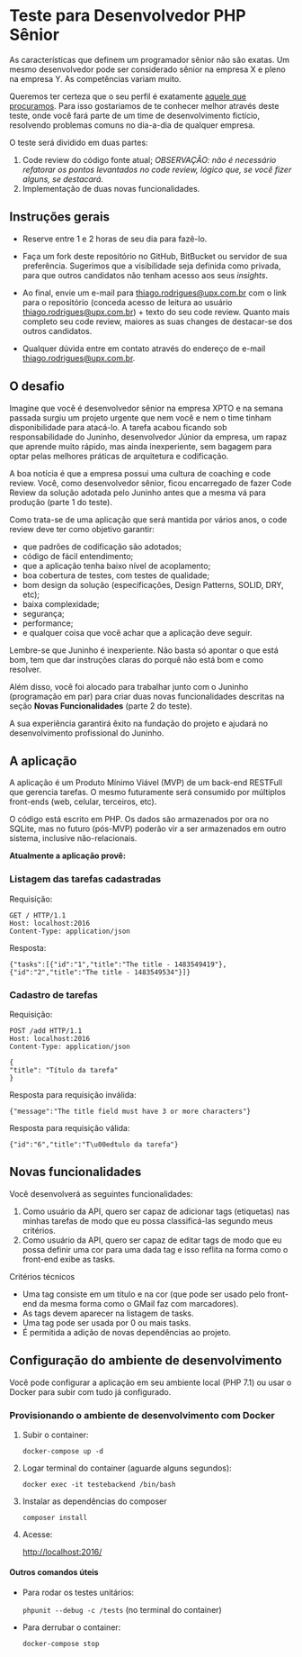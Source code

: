 # Teste para Desenvolvedor PHP Sênior

As características que definem um programador sênior não são exatas. Um mesmo desenvolvedor pode ser considerado sênior na empresa X e pleno na empresa Y. As competências variam muito. 

Queremos ter certeza que o seu perfil é exatamente [aquele que procuramos](https://gist.github.com/xthiago/bbbd615aee535190ff5adbe5bfedb871). Para isso gostariamos de te conhecer melhor através deste teste, onde você fará parte de um time de desenvolvimento fictício, resolvendo problemas comuns no dia-a-dia de qualquer empresa.

O teste será dividido em duas partes:


1. Code review do código fonte atual; *OBSERVAÇÃO: não é necessário refatorar os pontos levantados no code review, lógico que, se você fizer alguns, se destacará.*   
1. Implementação de duas novas funcionalidades.

## Instruções gerais

- Reserve entre 1 e 2 horas de seu dia para fazê-lo. 

- Faça um fork deste repositório no GitHub, BitBucket ou servidor de sua preferência. Sugerimos que a visibilidade seja definida como privada, para que outros candidatos não tenham acesso aos seus *insights*.

- Ao final, envie um e-mail para thiago.rodrigues@upx.com.br com o link para o repositório (conceda acesso de leitura ao usuário thiago.rodrigues@upx.com.br) + texto do seu code review. Quanto mais completo seu code review, maiores as suas changes de destacar-se dos outros candidatos.

- Qualquer dúvida entre em contato através do endereço de e-mail thiago.rodrigues@upx.com.br.


## O desafio

Imagine que você é desenvolvedor sênior na empresa XPTO e na semana passada surgiu um projeto urgente que nem você e nem o time tinham disponibilidade para atacá-lo. A tarefa acabou ficando sob responsabilidade do Juninho, desenvolvedor Júnior da empresa, um rapaz que aprende muito rápido, mas ainda inexperiente, sem bagagem para optar pelas melhores práticas de arquitetura e codificação.
 
A boa notícia é que a empresa possui uma cultura de coaching e code review. Você, como desenvolvedor sênior, ficou encarregado de fazer Code Review da solução adotada pelo Juninho antes que a mesma vá para produção (parte 1 do teste). 

Como trata-se de uma aplicação que será mantida por vários anos, o code review deve ter como objetivo garantir:
   
   - que padrões de codificação são adotados;
   - código de fácil entendimento;
   - que a aplicação tenha baixo nível de acoplamento;
   - boa cobertura de testes, com testes de qualidade;
   - bom design da solução (especificações, Design Patterns, SOLID, DRY, etc);
   - baixa complexidade;
   - segurança;
   - performance;
   - e qualquer coisa que você achar que a aplicação deve seguir.

Lembre-se que Juninho é inexperiente. Não basta só apontar o que está bom, tem que dar instruções claras do porquê não está bom e como resolver.

Além disso, você foi alocado para trabalhar junto com o Juninho (programação em par) para criar duas novas funcionalidades descritas na seção **Novas Funcionalidades** (parte 2 do teste). 

A sua experiência garantirá êxito na fundação do projeto e ajudará no desenvolvimento profissional do Juninho.

## A aplicação

A aplicação é um Produto Mínimo Viável (MVP) de um back-end RESTFull que gerencia tarefas. O mesmo futuramente será consumido por múltiplos front-ends (web, celular, terceiros, etc).

O código está escrito em PHP. Os dados são armazenados por ora no SQLite, mas no futuro (pós-MVP) poderão vir a ser armazenados em outro sistema, inclusive não-relacionais.
 
**Atualmente a aplicação provê:**

### Listagem das tarefas cadastradas

Requisição:

```
GET / HTTP/1.1
Host: localhost:2016
Content-Type: application/json
```
 
Resposta:

```
{"tasks":[{"id":"1","title":"The title - 1483549419"},{"id":"2","title":"The title - 1483549534"}]}
```

### Cadastro de tarefas

Requisição:

```
POST /add HTTP/1.1
Host: localhost:2016
Content-Type: application/json

{
"title": "Título da tarefa"
}
```

Resposta para requisição inválida:

```
{"message":"The title field must have 3 or more characters"}
```

Resposta para requisição válida:

```
{"id":"6","title":"T\u00edtulo da tarefa"}
```

## Novas funcionalidades

Você desenvolverá as seguintes funcionalidades:

1. Como usuário da API, quero ser capaz de adicionar tags (etiquetas) nas minhas tarefas de modo que eu possa classificá-las segundo meus critérios.
1. Como usuário da API, quero ser capaz de editar tags de modo que eu possa definir uma cor para uma dada tag e isso reflita na forma como o front-end exibe as tasks.

Critérios técnicos

- Uma tag consiste em um título e na cor (que pode ser usado pelo front-end da mesma forma como o GMail faz com marcadores).
- As tags devem aparecer na listagem de tasks. 
- Uma tag pode ser usada por 0 ou mais tasks.
- É permitida a adição de novas dependências ao projeto.

## Configuração do ambiente de desenvolvimento

Você pode configurar a aplicação em seu ambiente local (PHP 7.1) ou usar o Docker para subir com tudo já configurado.

### Provisionando o ambiente de desenvolvimento com Docker

1. Subir o container:

    `docker-compose up -d`

1. Logar terminal do container (aguarde alguns segundos):

    `docker exec -it testebackend /bin/bash`

1. Instalar as dependências do composer

    `composer install`

1. Acesse: 

    [http://localhost:2016/](http://localhost:2016/)

#### Outros comandos úteis

- Para rodar os testes unitários:

    `phpunit --debug -c /tests` (no terminal do container)

- Para derrubar o container:

    `docker-compose stop`
